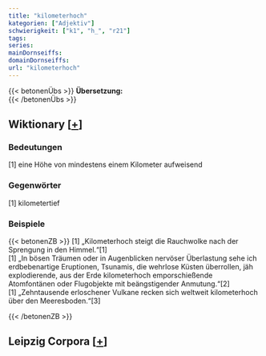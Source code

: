 ```yaml
---
title: "kilometerhoch"
kategorien: ["Adjektiv"]
schwierigkeit: ["k1", "h_", "r21"]
tags:
series:
mainDornseiffs:
domainDornseiffs:
url: "kilometerhoch"
---
```


{{< betonenÜbs >}}
**Übersetzung:**  
{{< /betonenÜbs >}}

## Wiktionary [[+](https://de.wiktionary.org/wiki/kilometerhoch)]

### Bedeutungen
[1] eine Höhe von mindestens einem Kilometer aufweisend  

### Gegenwörter
[1] kilometertief  

### Beispiele
{{< betonenZB >}}
[1] „Kilometerhoch steigt die Rauchwolke nach der Sprengung in den Himmel.“[1]  
[1] „In bösen Träumen oder in Augenblicken nervöser Überlastung sehe ich erdbebenartige Eruptionen, Tsunamis, die wehrlose Küsten überrollen, jäh explodierende, aus der Erde kilometerhoch emporschießende Atomfontänen oder Flugobjekte mit beängstigender Anmutung.“[2]  
[1] „Zehntausende erloschener Vulkane recken sich weltweit kilometerhoch über den Meeresboden.“[3]  

{{< /betonenZB >}}

## Leipzig Corpora [[+](https://corpora.uni-leipzig.de/en/res?word=kilometerhoch&corpusId=deu_newscrawl-public_2018)]

